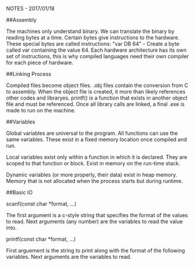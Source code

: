 NOTES - 2017/01/18

##Assembly

The machines only understand binary. We can translate the binary by reading
bytes at a time. Certain bytes give instructions to the hardware. These
special bytes are called instructions: "var  DB  64" - Create a byte called
var containing the value 64. 
Each hardware architecture has its own set of instructions, this is why
compiled languages need their own compiler for each piece of hardware.

##Linking Process

Compiled files become object files. .obj files contain the conversion from
C to assembly. When the object file is created, it more than likely
references other codes and libraryes. printf() is a function that exists
in another object file and must be referenced. Once all library calls are
linked, a final .exe is made to run on the machine.

##Variables

Global variables are universal to the program. All functions can use the
same variables. These exist in a fixed memory location once compiled
and run.

Local variables exist only within a function in which it is declared.
They are scoped to that function or block. Exist in memory on the run-time
stack.

Dynamic variables (or more properly, their data) exist in heap memory. 
Memory that is not allocated when the process starts but during runtime.

##Basic IO

scanf(const char *format, ...)

The first argument is a c-style string that specifies the format
of the values to read. Next arguments (any number) are the variables
to read the value into.

printf(const char *format, ...)

First arguement is the string to print along with the format of the
following variables. Next arguments are the variables to read.

